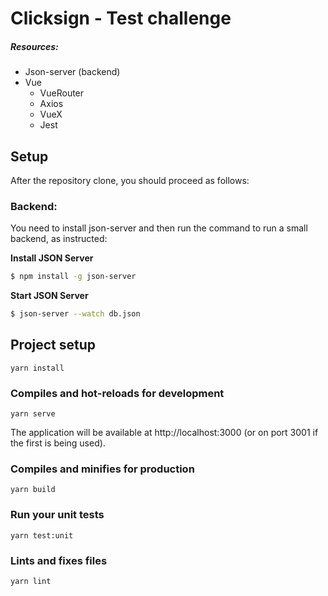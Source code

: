 # Clicksign - Test challenge

##### Resources:

- Json-server (backend)
- Vue
    - VueRouter
    - Axios
    - VueX
    - Jest

## Setup
After the repository clone, you should proceed as follows:

### Backend:

You need to install json-server and then run the command to run a small backend, as instructed:

**Install JSON Server**
``` bash
$ npm install -g json-server
```

**Start JSON Server**
``` bash
$ json-server --watch db.json
```


## Project setup
```
yarn install
```

### Compiles and hot-reloads for development
```
yarn serve
```

The application will be available at http://localhost:3000 (or on port 3001 if the first is being used).

### Compiles and minifies for production
```
yarn build
```

### Run your unit tests
```
yarn test:unit
```

### Lints and fixes files
```
yarn lint
```
